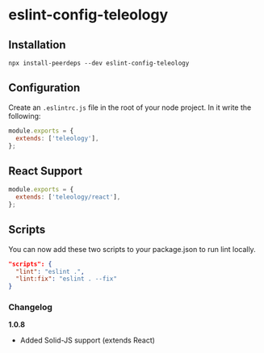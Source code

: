 # eslint-config-teleology

## Installation 

```
npx install-peerdeps --dev eslint-config-teleology
```

## Configuration

Create an `.eslintrc.js` file in the root of your node project. In it write the following:

```javascript
module.exports = {
  extends: ['teleology'],
};
```

## React Support

```javascript
module.exports = {
  extends: ['teleology/react'],
};
```

## Scripts

You can now add these two scripts to your package.json to run lint locally.
```json
"scripts": {
  "lint": "eslint .",
  "lint:fix": "eslint . --fix"
}
```

### Changelog

**1.0.8**
- Added Solid-JS support (extends React)